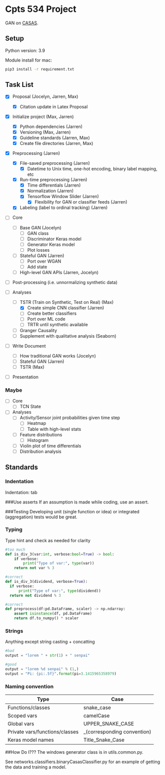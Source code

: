 # Cpts 534 Project
GAN on [CASAS](https://duckduckgo.com).

## Setup
Python version: 3.9

Module install for mac:
```bash
pip3 install -r requirement.txt
```

## Task List
- [x] Proposal (Jocelyn, Jarren, Max) 
  - [x] Citation update in Latex Proposal
- [x] Initialize project (Max, Jarren)
  - [x] Python dependencies (Jarren)
  - [x] Versioning (Max, Jarren)
  - [x] Guideline standards (Jarren, Max)
  - [x] Create file directories (Jarren, Max)
- [x] Preprocessing (Jarren)
  - [x] File-saved preprocessing (Jarren)
    - [x] Datetime to Unix time, one-hot encoding, binary label mapping, etc
  - [x] Run-time preprocessing (Jarren)
    - [x] Time differentials (Jarren)
    - [x] Normalization (Jarren)
    - [x] Tensorflow Window Slider (Jarren)
      - [x] Flexibility for GAN or classifier feeds (Jarren)
  - [x] Labeling (label to ordinal tracking) (Jarren)
- [ ] Core
  - [ ] Base GAN (Jocelyn)
    - [ ] GAN class
    - [ ] Discriminator Keras model
    - [ ] Generator Keras model
    - [ ] Plot losses
  - [ ] Stateful GAN (Jarren)
    - [ ] Port over WGAN
    - [ ] Add state
  - [ ] High-level GAN APIs (Jarren, Jocelyn)
- [ ] Post-processing (i.e. unnormalizing synthetic data)
- [ ] Analyses
  - [ ] TSTR (Train on Synthetic, Test on Real) (Max)
    - [x] Create simple CNN classifier (Jarren) 
    - [ ] Create better classifiers
    - [ ] Port over ML code
    - [ ] TRTR until synthetic available
  - [ ] Granger Causality
  - [ ] Supplement with qualitative analysis (Seaborn)
- [ ] Write Document
  - [ ] How traditional GAN works (Jocelyn)
  - [ ] Stateful GAN (Jarren)
  - [ ] TSTR (Max)
- [ ] Presentation


### Maybe
- [ ] Core
  - [ ] TCN State
- [ ] Analyses
  - [ ] Activity/Sensor joint probabilities given time step
    - [ ] Heatmap
    - [ ] Table with high-level stats
  - [ ] Feature distributions
    - [ ] Histogram
  - [ ] Violin plot of time differentials
  - [ ] Distribution analysis

## Standards

### Indentation
Indentation: tab

###Use asserts
If an assumption is made while coding, use an assert.


###Testing
Developing unit (single function or idea) or integrated (aggregation) tests would be great.

### Typing
Type hint and check as needed for clarity
```python
#too much
def is_div_3(var:int, verbose:bool=True) -> bool:
    if verbose:
        print("Type of var:", type(var))
    return not var % 3

#correct
def is_div_3(dividend, verbose=True):
  if verbose:
      print("Type of var:", type(dividend))
  return not dividend % 3

#correct
def preprocess(df:pd.DataFrame, scaler) -> np.ndarray:
    assert isinstance(df, pd.DataFrame)
    return df.to_numpy() * scaler
```

### Strings
Anything except string casting + concatting
```python
#bad
output = "lorem " + str(1) + " senpai"

#good
output = "lorem %d senpai" % (1,)
output = "Pi: {pi:.5f}".format(pi=3.1415965358979)
```

### Naming convention
| Type                           | Case                        |
|--------------------------------|-----------------------------|
| Functions/classes              | snake_case                  |
| Scoped vars                    | camelCase                   |
| Global vars                    | UPPER_SNAKE_CASE            |
| Private vars/functions/classes | _(corresponding convention) |
| Keras model names | Title_Snake_Case |

##How Do I???
The windows generator class is in utils.common.py.

See networks.classifiers.binaryCasasClassifier.py for an example of getting the 
data and training a model.